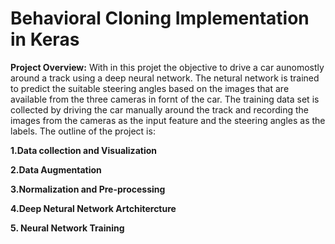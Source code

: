# Behavioral Cloning Implementation in Keras
**Project Overview:** With in this projet the objective to drive a car aunomostly around a track using a deep neural network. The netural network is trained to predict the suitable steering angles based on the images that are available from the three cameras in fornt of the car. The training data set is collected by driving the car manually around the track and recording the images from the cameras as the input feature and the steering angles as the labels. The outline of the project is:

**1.Data collection and Visualization**

**2.Data Augmentation**

**3.Normalization and Pre-processing**

**4.Deep Netural Network Artchitercture**

**5. Neural Network Training**
